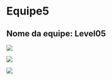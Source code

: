 # Equipe5

## Nome da equipe: Level05

<a href="https://codeclimate.com/github/insoft-ej/Equipe5"><img src="https://codeclimate.com/github/insoft-ej/Equipe5/badges/gpa.svg" /></a>

<a href="https://codeclimate.com/github/insoft-ej/Equipe5/coverage"><img src="https://codeclimate.com/github/insoft-ej/Equipe5/badges/coverage.svg" /></a>

<a href="https://codeclimate.com/github/insoft-ej/Equipe5"><img src="https://codeclimate.com/github/insoft-ej/Equipe5/badges/issue_count.svg" /></a>
